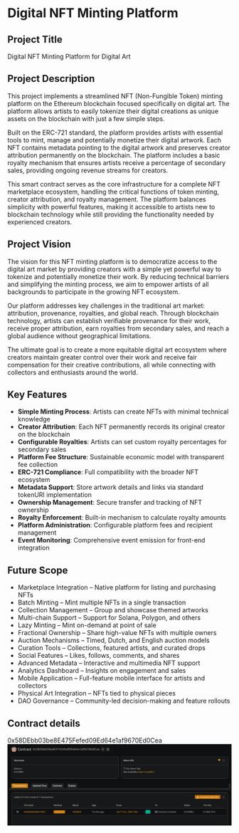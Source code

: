 # Digital NFT Minting Platform

## Project Title
Digital NFT Minting Platform for Digital Art

## Project Description
This project implements a streamlined NFT (Non-Fungible Token) minting platform on the Ethereum blockchain focused specifically on digital art. The platform allows artists to easily tokenize their digital creations as unique assets on the blockchain with just a few simple steps.

Built on the ERC-721 standard, the platform provides artists with essential tools to mint, manage and potentially monetize their digital artwork. Each NFT contains metadata pointing to the digital artwork and preserves creator attribution permanently on the blockchain. The platform includes a basic royalty mechanism that ensures artists receive a percentage of secondary sales, providing ongoing revenue streams for creators.

This smart contract serves as the core infrastructure for a complete NFT marketplace ecosystem, handling the critical functions of token minting, creator attribution, and royalty management. The platform balances simplicity with powerful features, making it accessible to artists new to blockchain technology while still providing the functionality needed by experienced creators.

## Project Vision
The vision for this NFT minting platform is to democratize access to the digital art market by providing creators with a simple yet powerful way to tokenize and potentially monetize their work. By reducing technical barriers and simplifying the minting process, we aim to empower artists of all backgrounds to participate in the growing NFT ecosystem.

Our platform addresses key challenges in the traditional art market: attribution, provenance, royalties, and global reach. Through blockchain technology, artists can establish verifiable provenance for their work, receive proper attribution, earn royalties from secondary sales, and reach a global audience without geographical limitations.

The ultimate goal is to create a more equitable digital art ecosystem where creators maintain greater control over their work and receive fair compensation for their creative contributions, all while connecting with collectors and enthusiasts around the world.

## Key Features
- **Simple Minting Process**: Artists can create NFTs with minimal technical knowledge
- **Creator Attribution**: Each NFT permanently records its original creator on the blockchain
- **Configurable Royalties**: Artists can set custom royalty percentages for secondary sales
- **Platform Fee Structure**: Sustainable economic model with transparent fee collection
- **ERC-721 Compliance**: Full compatibility with the broader NFT ecosystem
- **Metadata Support**: Store artwork details and links via standard tokenURI implementation
- **Ownership Management**: Secure transfer and tracking of NFT ownership
- **Royalty Enforcement**: Built-in mechanism to calculate royalty amounts
- **Platform Administration**: Configurable platform fees and recipient management
- **Event Monitoring**: Comprehensive event emission for front-end integration

## Future Scope
- Marketplace Integration – Native platform for listing and purchasing NFTs
- Batch Minting – Mint multiple NFTs in a single transaction
- Collection Management – Group and showcase themed artworks
- Multi-chain Support – Support for Solana, Polygon, and others
- Lazy Minting – Mint on-demand at point of sale
- Fractional Ownership – Share high-value NFTs with multiple owners
- Auction Mechanisms – Timed, Dutch, and English auction models
- Curation Tools – Collections, featured artists, and curated drops
- Social Features – Likes, follows, comments, and shares
- Advanced Metadata – Interactive and multimedia NFT support
- Analytics Dashboard – Insights on engagement and sales
- Mobile Application – Full-feature mobile interface for artists and collectors
- Physical Art Integration – NFTs tied to physical pieces
- DAO Governance – Community-led decision-making and feature rollouts

## Contract details
0x58DEbb03be8E475Fefed09Ed64e1af9670Ed0Cea
![alt text](image.png)
